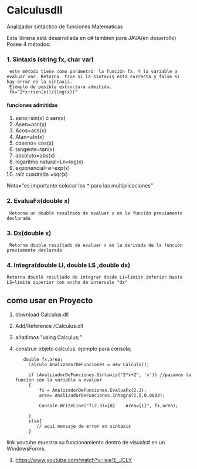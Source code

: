 # Calculusdll
Analizador sintáctico de funciones Matematicas

Esta librería está desarrollada en c# tambien para JAVA(en desarrollo)
Posee 4 métodos:

### 1. Sintaxis (string fx, char var)
     este método tiene como parámetro  la función fx. Y la variable a evaluar var. Retorna  true si la sintaxis esta correcta y false si      hay error en la sintaxis.
     Ejemplo de posible estructura admitida.
     fx=”2*x+(sen(x))/(log(x))”

#### funciones admitidas
1. seno=sin(x)  ó sen(x) 
2. Asen=asn(x)
3. Acos=acs(x)
4. Atan=atn(x)
5. coseno= cos(x)
6. tangente=tan(x)
7. absoluto=abs(x)
8. logaritmo natural=Ln=log(x)
9. exponencial=e=exp(x)
10. raíz cuadrada =sqr(x)

Nota="es importante colocar los * para las multiplicaciones"


### 2. EvaluaFx(double x)
     Retorna un doublé resultado de evaluar x en la función previamente declarada
     
### 3. Dx(double x)
     Retorna double resultado de evaluar x en la derivada de la función previamente declarada
     
### 4. Integra(double LI, double LS ,double dx)
    Retorna doublé resultado de integrar desde Li=limite inferior hasta LS=limite superior con ancho de intervalo "dx"


## como usar en Proyecto


1. download Calculus.dll
2. Add/Reference /Calculus.dll        
3. añadimos "using Calculus;" 
4. construir objeto calculus. ejemplo para consola;


          double fx,area;
            Calculo AnalizadorDeFunciones = new Calculo();

            if (AnalizadorDeFunciones.Sintaxis("2*x+2", 'x')) //pasamos la funcion con la variable a evaluar
            {
                fx = AnalizadorDeFunciones.EvaluaFx(2.3); 
                area= AnalizadorDeFunciones.Integra(2,5,0.0003);
                        
                Console.WriteLine("f(2.3)={0}    Area={1}", fx,area);
                
            }
            else{
               // aquí mensaje de error en sintaxis
            }
            
link youtube muestra su funcionamiento dentro de visualc# en un WindowsForms.
1. https://www.youtube.com/watch?v=isje1E_JCLY
